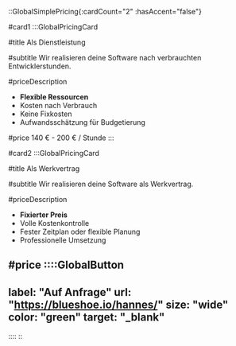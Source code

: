 ::GlobalSimplePricing{:cardCount="2" :hasAccent="false"}


#card1
:::GlobalPricingCard

#title
Als Dienstleistung

#subtitle
Wir realisieren deine Software nach verbrauchten Entwicklerstunden.

#priceDescription
- **Flexible Ressourcen**
- Kosten nach Verbrauch
- Keine Fixkosten
- Aufwandsschätzung für Budgetierung

#price
140 € - 200 € / Stunde
:::

#card2
:::GlobalPricingCard

#title
Als Werkvertrag

#subtitle
Wir realisieren deine Software als Werkvertrag.

#priceDescription
- **Fixierter Preis**
- Volle Kostenkontrolle
- Fester Zeitplan oder flexible Planung
- Professionelle Umsetzung

#price
::::GlobalButton
---
label: "Auf Anfrage" 
url: "https://blueshoe.io/hannes/" 
size: "wide" 
color: "green"
target: "_blank"
---
::::
::